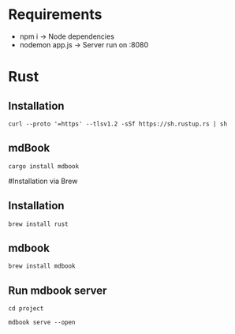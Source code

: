 # Requirements
- npm i -> Node dependencies
- nodemon app.js -> Server run on :8080

# Rust
## Installation
`curl --proto '=https' --tlsv1.2 -sSf https://sh.rustup.rs | sh`
## mdBook
`cargo install mdbook`

#Installation via Brew
## Installation
`brew install rust`
## mdbook
`brew install mdbook`

## Run mdbook server
`cd project`

`mdbook serve --open`
